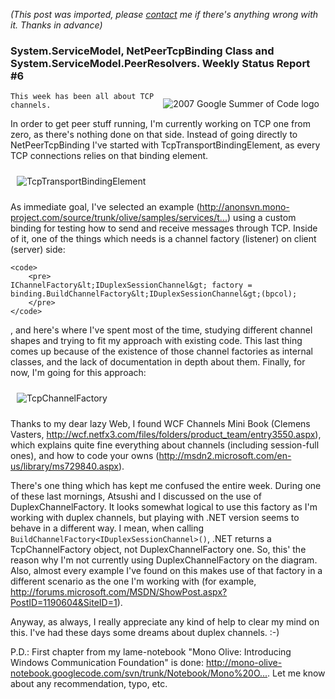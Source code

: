 *(This post was imported, please [contact](/#/contact) me if there's anything wrong with it. Thanks in advance)*

<div class="entry-body">
<h3> System.ServiceModel, NetPeerTcpBinding Class and System.ServiceModel.PeerResolvers. Weekly Status Report #6</h3>
<p>
	<img alt="2007 Google Summer of Code logo" src="http://code.google.com/soc/gsoclogo07web.gif" style="border: 0px none ; padding: 10px;" align="right">

	This week has been all about TCP channels.
</p>
<p>
	In order to get peer stuff running, I'm currently working on TCP one from zero, as there's nothing done on that side. Instead of going directly to NetPeerTcpBinding I've started with TcpTransportBindingElement, as every TCP connections relies on that binding element.
</p>
<p>
	<img alt="TcpTransportBindingElement" src="http://www.youcannoteatbits.org/Blog/Files/TcpTransportBindingElement.png" style="border: 0px none ; padding: 10px;">
</p>
<p>
	As immediate goal, I've selected an example (<a target="_blank" rel="nofollow" href="http://anonsvn.mono-project.com/source/trunk/olive/samples/services/tcp-transport-binding-element/">http://anonsvn.mono-project.com/source/trunk/olive/samples/services/t...</a>) using a custom binding for testing how to send and receive messages through TCP. Inside of it, one of the things which needs is a channel factory (listener) on client (server) side:

	<code>
		<pre>
	IChannelFactory&lt;IDuplexSessionChannel&gt; factory = binding.BuildChannelFactory&lt;IDuplexSessionChannel&gt;(bpcol);
		</pre>
	</code>
</p>
<p>
	, and here's where I've spent most of the time, studying different channel shapes and trying to fit my approach with existing code. This last thing comes up because of the existence of those channel factories as internal classes, and the lack of documentation in depth about them. Finally, for now, I'm going for this approach:
</p>
<p>
	<img alt="TcpChannelFactory" src="http://www.youcannoteatbits.org/Blog/Files/TcpChannelFactory.png" style="border: 0px none ; padding: 10px;">
</p>
<p>
	Thanks to my dear lazy Web, I found WCF Channels Mini Book (Clemens Vasters, <a target="_blank" rel="nofollow" href="http://wcf.netfx3.com/files/folders/product_team/entry3550.aspx">http://wcf.netfx3.com/files/folders/product_team/entry3550.aspx</a>), which explains quite fine everything about channels (including session-full ones), and how to code your owns (<a target="_blank" rel="nofollow" href="http://msdn2.microsoft.com/en-us/library/ms729840.aspx">http://msdn2.microsoft.com/en-us/library/ms729840.aspx</a>).
</p>
<p>
	There's one thing which has kept me confused the entire week. During one of these last mornings, Atsushi and I discussed on the use of DuplexChannelFactory. It looks somewhat logical to use this factory as I'm working with duplex channels, but playing with .NET version seems to behave in a different way. I mean, when calling <code>BuildChannelFactory&lt;IDuplexSessionChannel&gt;()</code>, .NET returns a TcpChannelFactory object, not DuplexChannelFactory one. So, this' the reason why I'm not currently using DuplexChannelFactory on the diagram. Also, almost every example I've found on this makes use of that factory in a different scenario as the one I'm working with (for example, <a target="_blank" rel="nofollow" href="http://forums.microsoft.com/MSDN/ShowPost.aspx?PostID=1190604&amp;SiteID=1">http://forums.microsoft.com/MSDN/ShowPost.aspx?PostID=1190604&amp;SiteID=1</a>).
</p>
<p>
	Anyway, as always, I really appreciate any kind of help to clear my mind on this. I've had these days some dreams about duplex channels. :-)
</p>
<p>
	P.D.: First chapter from my lame-notebook "Mono Olive: Introducing Windows Communication Foundation" is done: <a target="_blank" rel="nofollow" href="http://mono-olive-notebook.googlecode.com/svn/trunk/Notebook/Mono%20Olive%20Notebook.pdf">http://mono-olive-notebook.googlecode.com/svn/trunk/Notebook/Mono%20O...</a>. Let me know about any recommendation, typo, etc.
</p>
</div>
